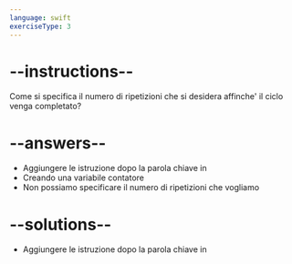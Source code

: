 ```yaml
---
language: swift
exerciseType: 3
---
```


# --instructions--

Come si specifica il numero di ripetizioni che si desidera affinche' il ciclo venga completato?

# --answers--

- Aggiungere le istruzione dopo la parola chiave in
- Creando una variabile contatore
- Non possiamo specificare il numero di ripetizioni che vogliamo

# --solutions--

- Aggiungere le istruzione dopo la parola chiave in
